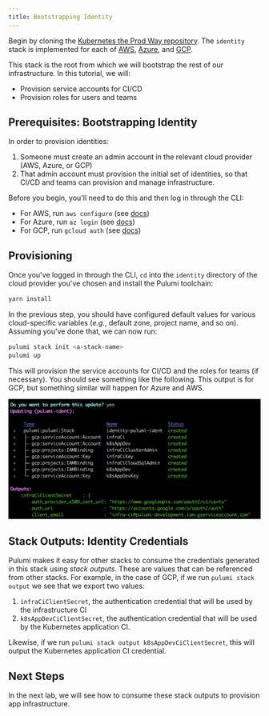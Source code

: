 ```yaml
---
title: Bootstrapping Identity
---
```


Begin by cloning the [Kubernetes the Prod Way repository][ktpw]. The `identity` stack is implemented
for each of [AWS][aws], [Azure][azure], and [GCP][gcp].

This stack is the root from which we will bootstrap the rest of our infrastructure. In this
tutorial, we will:

* Provision service accounts for CI/CD
* Provision roles for users and teams

## Prerequisites: Bootstrapping Identity

In order to provision identities:

1. Someone must create an admin account in the relevant cloud provider (AWS, Azure, or GCP)
1. That admin account must provision the initial set of identities, so that CI/CD and teams can
   provision and manage infrastructure.

Before you begin, you'll need to do this and then log in through the CLI:

* For AWS, run `aws configure` (see [docs][aws-cli])
* For Azure, run `az login` (see [docs][az-cli])
* For GCP, run `gcloud auth` (see [docs][gcp-cli])

## Provisioning

Once you've logged in through the CLI, `cd` into the `identity` directory of the cloud provider
you've chosen and install the Pulumi toolchain:

```sh
yarn install
```

In the previous step, you should have configured default values for various cloud-specific variables
(_e.g._, default zone, project name, and so on). Assuming you've done that, we can now run:

```sh
pulumi stack init <a-stack-name>
pulumi up
```

This will provision the service accounts for CI/CD and the roles for teams (if necessary). You
should see something like the following. This output is for GCP, but something similar will happen
for Azure and AWS.

<img src="/images/k8s-the-prod-way/identity.png">

## Stack Outputs: Identity Credentials

Pulumi makes it easy for other stacks to consume the credentials generated in this stack using
_stack outputs_. These are values that can be referenced from other stacks. For example, in the case
of GCP, if we run `pulumi stack output` we see that we export two values:

1. `infraCiClientSecret`, the authentication credential that will be used by the infrastructure CI
1. `k8sAppDevCiClientSecret`, the authentication credential that will be used by the Kubernetes
   application CI.

Likewise, if we run `pulumi stack output k8sAppDevCiClientSecret`, this will output the Kubernetes
application CI credential.

## Next Steps

In the next lab, we will see how to consume these stack outputs to provision app infrastructure.


[ktpw]: https://github.com/pulumi/kubernetes-the-prod-way/

[aws]: https://github.com/pulumi/kubernetes-the-prod-way/tree/master/aws/identity
[azure]: https://github.com/pulumi/kubernetes-the-prod-way/tree/master/azure/identity
[gcp]: https://github.com/pulumi/kubernetes-the-prod-way/tree/master/gcp/identity

[aws-cli]: https://pulumi.io/quickstart/aws/setup.html
[az-cli]: https://pulumi.io/quickstart/azure/setup.html
[gcp-cli]: https://pulumi.io/quickstart/gcp/setup.html
